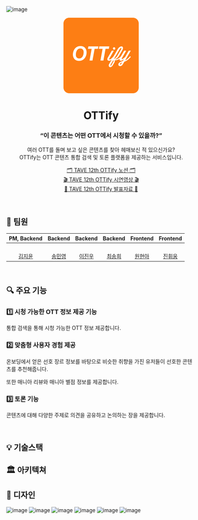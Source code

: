 ![image](https://github.com/TAVE-balak/.github/assets/110277768/9706d267-cc8f-49e3-b9f1-308c622acdbc)<div align="middle">
<img src="https://github.com/TAVE-balak/.github/blob/main/profile/images/ottify_logo.png" width="200" />
<h1>OTTify</h1>
<h3> “이 콘텐츠는 어떤 OTT에서 시청할 수 있을까?” </h3> 
<p> 여러 OTT를 돌며 보고 싶은 콘텐츠를 찾아 헤매보신 적 있으신가요? <br> OTTify는 OTT 콘텐츠 통합 검색 및 토론 플랫폼을 제공하는 서비스입니다.</p>

[🗂️ TAVE 12th OTTify 노션 🗂️](https://jyjyjy25.notion.site/OTTify-06fab9459fb04da2b54905bf81d4a4a5?pvs=4)
<br>
[🎬 TAVE 12th OTTify 시연영상 🎬]()
<br>
[📑 TAVE 12th OTTify 발표자료 📑](https://github.com/TAVE-balak/.github/blob/main/profile/files/TAVE_12th_team5.pdf)


</div>

<br>

## 👥 팀원 

|                                         PM, Backend                                       |                                         Backend                                           |                                      Backend                                      |                                    Backend                                    |                                 Frontend                                     |                                    Frontend                                    |
| :---------------------------------------------------------------------------------------: | :---------------------------------------------------------------------------------------: | :-------------------------------------------------------------------------------: | :---------------------------------------------------------------------------: | :--------------------------------------------------------------------------: | :----------------------------------------------------------------------------: |
|     <img src="https://avatars.githubusercontent.com/jyjyjy25" width="400px;" alt=""/>     |      <img src="https://avatars.githubusercontent.com/ankisile" width=400px alt=""/>       | <img src="https://avatars.githubusercontent.com/dionisos198" width=400px alt=""/> | <img src="https://avatars.githubusercontent.com/songhee1" width=400px alt=""> | <img src="https://avatars.githubusercontent.com/wonhyuna" width=400px alt="">| <img src="https://avatars.githubusercontent.com/hwi-woong" width=400px alt=""> |
|                            [김지윤](https://github.com/jyjyjy25)                            |                            [송민영](https://github.com/ankisile)                            |                   [이진우](https://github.com/dionisos198)                         |                            [최송희](https://github.com/songhee1)                |                      [원현아](https://github.com/wonhyuna)                     |                    [진휘웅](https://github.com/hwi-woong)                        |

<br>

## 🔍 주요 기능
### 1️⃣ 시청 가능한 OTT 정보 제공 기능
<p>통합 검색을 통해 시청 가능한 OTT 정보 제공합니다.</p>

### 2️⃣ 맞춤형 사용자 경험 제공
<p>온보딩에서 얻은 선호 장르 정보를 바탕으로 비슷한 취향을 가진 유저들이 선호한 콘텐츠를 추천해줍니다.</p>
<p>또한 매니아 리뷰와 매니아 별점 정보를 제공합니다.</p>

### 3️⃣ 토론 기능
<p>콘텐츠에 대해 다양한 주제로 의견을 공유하고 논의하는 장을 제공합니다.</p>

<br>

## 💡 기술스택


## 🏛 아키텍쳐 

## 🎨 디자인
![image](https://github.com/TAVE-balak/.github/assets/110277768/23d0bce0-fa15-4281-af88-1e81536029d5)
![image](https://github.com/TAVE-balak/.github/assets/110277768/ca958dca-197f-4c92-a957-22302f7d88af)
![image](https://github.com/TAVE-balak/.github/assets/110277768/33475f08-308b-4fc6-9f41-985035dfefee)
![image](https://github.com/TAVE-balak/.github/assets/110277768/1d9df033-cdb3-486c-9a55-49908ca5f13c)
![image](https://github.com/TAVE-balak/.github/assets/110277768/555dbc05-4265-491f-875e-f87186c9a09a)
![image](https://github.com/TAVE-balak/.github/assets/110277768/16715e21-e15e-4ffb-9dda-1ac45fb50a50)


<!-- [![Netlify Status](https://api.netlify.com/api/v1/badges/0d1a3af0-370b-436d-b41d-545af4adf856/deploy-status)](https://app.netlify.com/sites/attiess/deploys)--!>

